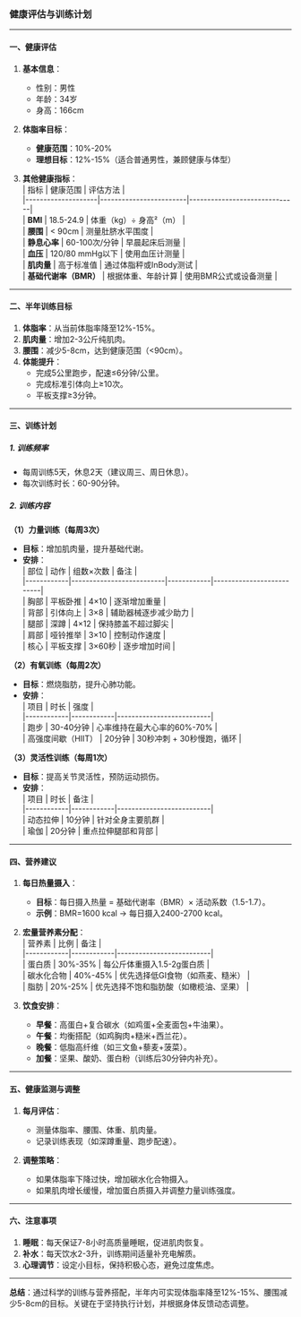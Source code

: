 ### **健康评估与训练计划**

---

#### **一、健康评估**
1. **基本信息**：  
   - 性别：男性  
   - 年龄：34岁  
   - 身高：166cm  

2. **体脂率目标**：  
   - **健康范围**：10%-20%  
   - **理想目标**：12%-15%（适合普通男性，兼顾健康与体型）  

3. **其他健康指标**：  
   | 指标               | 健康范围               | 评估方法                     |  
   |--------------------|------------------------|------------------------------|  
   | **BMI**            | 18.5-24.9             | 体重（kg）÷ 身高²（m）       |  
   | **腰围**           | < 90cm                | 测量肚脐水平围度             |  
   | **静息心率**       | 60-100次/分钟         | 早晨起床后测量               |  
   | **血压**           | 120/80 mmHg以下       | 使用血压计测量               |  
   | **肌肉量**         | 高于标准值            | 通过体脂秤或InBody测试       |  
   | **基础代谢率（BMR）** | 根据体重、年龄计算   | 使用BMR公式或设备测量        |  

---

#### **二、半年训练目标**
1. **体脂率**：从当前体脂率降至12%-15%。  
2. **肌肉量**：增加2-3公斤纯肌肉。  
3. **腰围**：减少5-8cm，达到健康范围（<90cm）。  
4. **体能提升**：  
   - 完成5公里跑步，配速≤6分钟/公里。  
   - 完成标准引体向上≥10次。  
   - 平板支撑≥3分钟。  

---

#### **三、训练计划**
##### **1. 训练频率**  
- 每周训练5天，休息2天（建议周三、周日休息）。  
- 每次训练时长：60-90分钟。  

##### **2. 训练内容**  
**（1）力量训练（每周3次）**  
- **目标**：增加肌肉量，提升基础代谢。  
- **安排**：  
  | 部位       | 动作                     | 组数×次数 | 备注                     |  
  |------------|--------------------------|------------|--------------------------|  
  | 胸部       | 平板卧推                 | 4×10       | 逐渐增加重量             |  
  | 背部       | 引体向上                 | 3×8        | 辅助器械逐步减少助力     |  
  | 腿部       | 深蹲                     | 4×12       | 保持膝盖不超过脚尖       |  
  | 肩部       | 哑铃推举                 | 3×10       | 控制动作速度             |  
  | 核心       | 平板支撑                 | 3×60秒     | 逐步增加时间             |  

**（2）有氧训练（每周2次）**  
- **目标**：燃烧脂肪，提升心肺功能。  
- **安排**：  
  | 项目       | 时长       | 强度                     |  
  |------------|------------|--------------------------|  
  | 跑步       | 30-40分钟  | 心率维持在最大心率的60%-70% |  
  | 高强度间歇（HIIT） | 20分钟 | 30秒冲刺 + 30秒慢跑，循环 |  

**（3）灵活性训练（每周1次）**  
- **目标**：提高关节灵活性，预防运动损伤。  
- **安排**：  
  | 项目       | 时长       | 备注                     |  
  |------------|------------|--------------------------|  
  | 动态拉伸   | 10分钟     | 针对全身主要肌群         |  
  | 瑜伽       | 20分钟     | 重点拉伸腿部和背部       |  

---

#### **四、营养建议**
1. **每日热量摄入**：  
   - **目标**：每日摄入热量 = 基础代谢率（BMR）× 活动系数（1.5-1.7）。  
   - **示例**：BMR=1600 kcal → 每日摄入2400-2700 kcal。  

2. **宏量营养素分配**：  
   | 营养素     | 比例       | 备注                     |  
   |------------|------------|--------------------------|  
   | 蛋白质     | 30%-35%    | 每公斤体重摄入1.5-2g蛋白质 |  
   | 碳水化合物 | 40%-45%    | 优先选择低GI食物（如燕麦、糙米） |  
   | 脂肪       | 20%-25%    | 优先选择不饱和脂肪酸（如橄榄油、坚果） |  

3. **饮食安排**：  
   - **早餐**：高蛋白+复合碳水（如鸡蛋+全麦面包+牛油果）。  
   - **午餐**：均衡搭配（如鸡胸肉+糙米+西兰花）。  
   - **晚餐**：低脂高纤维（如三文鱼+藜麦+菠菜）。  
   - **加餐**：坚果、酸奶、蛋白粉（训练后30分钟内补充）。  

---

#### **五、健康监测与调整**
1. **每月评估**：  
   - 测量体脂率、腰围、体重、肌肉量。  
   - 记录训练表现（如深蹲重量、跑步配速）。  

2. **调整策略**：  
   - 如果体脂率下降过快，增加碳水化合物摄入。  
   - 如果肌肉增长缓慢，增加蛋白质摄入并调整力量训练强度。  

---

#### **六、注意事项**
1. **睡眠**：每天保证7-8小时高质量睡眠，促进肌肉恢复。  
2. **补水**：每天饮水2-3升，训练期间适量补充电解质。  
3. **心理调节**：设定小目标，保持积极心态，避免过度焦虑。  

---

**总结**：通过科学的训练与营养搭配，半年内可实现体脂率降至12%-15%、腰围减少5-8cm的目标。关键在于坚持执行计划，并根据身体反馈动态调整。